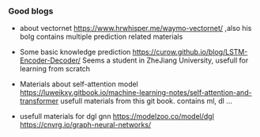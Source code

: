 ### Good blogs
 - about vectornet https://www.hrwhisper.me/waymo-vectornet/ ,also his bolg contains multiple prediction related materials
 - Some basic  knowledge prediction https://curow.github.io/blog/LSTM-Encoder-Decoder/ Seems a student in ZheJiang University, 
  usefull for learning from scratch
  - Materials about self-attention model https://luweikxy.gitbook.io/machine-learning-notes/self-attention-and-transformer
    usefull materials from this git book. contains ml, dl ...
    
 - usefull materials for dgl gnn 
    https://modelzoo.co/model/dgl
    https://cnvrg.io/graph-neural-networks/
